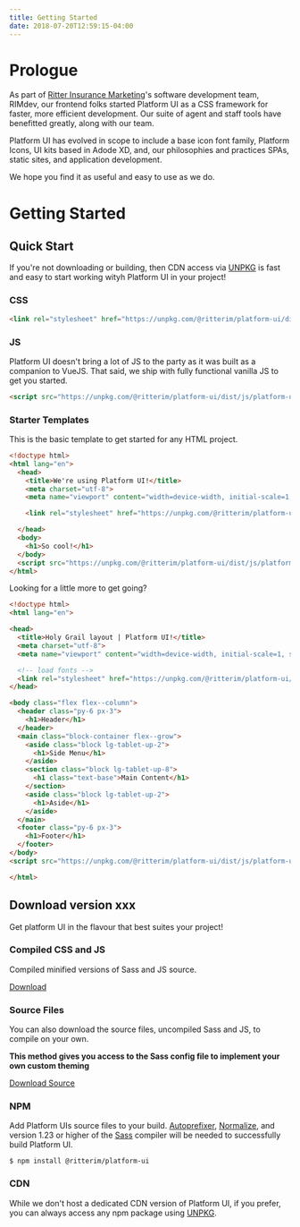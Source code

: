 ```yaml
---
title: Getting Started
date: 2018-07-20T12:59:15-04:00
---
```

# Prologue 

As part of [Ritter Insurance Marketing](https://ritterim.com)'s software development team, RIMdev, our frontend folks started Platform UI as a CSS framework for faster, more efficient development. Our suite of agent and staff tools have benefitted greatly, along with our team.

Platform UI has evolved in scope to include a base icon font family, Platform Icons, UI kits based in Adode XD, and, our philosophies and practices SPAs, static sites, and application development. 

We hope you find it as useful and easy to use as we do.


# Getting Started

## Quick Start


If you're not downloading or building, then CDN access via [UNPKG](https://unpkg.com/) is fast and easy to start working wityh Platform UI in your project!

### CSS

```html
<link rel="stylesheet" href="https://unpkg.com/@ritterim/platform-ui/dist/platform-ui.min.css">

```

### JS

Platform UI doesn't bring a lot of JS to the party as it was built as a companion to VueJS. That said, we ship with fully functional vanilla JS to get you started.

```html
<script src="https://unpkg.com/@ritterim/platform-ui/dist/js/platform-ui.min.js"></script>
```

### Starter Templates

This is the basic template to get started for any HTML project.

```html
<!doctype html>
<html lang="en">
  <head>
    <title>We're using Platform UI!</title>
    <meta charset="utf-8">
    <meta name="viewport" content="width=device-width, initial-scale=1, shrink-to-fit=no">

    <link rel="stylesheet" href="https://unpkg.com/@ritterim/platform-ui/dist/platform-ui.min.css">

  </head>
  <body>
    <h1>So cool!</h1>
  </body>
  <script src="https://unpkg.com/@ritterim/platform-ui/dist/js/platform-ui.min.js"></script>
</html>
```
 
Looking for a little more to get going? 


```html
<!doctype html>
<html lang="en">

<head>
  <title>Holy Grail layout | Platform UI!</title>
  <meta charset="utf-8">
  <meta name="viewport" content="width=device-width, initial-scale=1, shrink-to-fit=no">

  <!-- load fonts -->		
  <link rel="stylesheet" href="https://unpkg.com/@ritterim/platform-ui/dist/platform-ui.min.css">
</head>

<body class="flex flex--column">
  <header class="py-6 px-3">
    <h1>Header</h1>
  </header>
  <main class="block-container flex--grow">
    <aside class="block lg-tablet-up-2">
      <h1>Side Menu</h1>
    </aside>
    <section class="block lg-tablet-up-8">
      <h1 class="text-base">Main Content</h1>
    </section>
    <aside class="block lg-tablet-up-2">
      <h1>Aside</h1>
    </aside>
  </main>
  <footer class="py-6 px-3">
    <h1>Footer</h1>
  </footer>
</body>
<script src="https://unpkg.com/@ritterim/platform-ui/dist/js/platform-ui.min.js"></script>

</html>
```
 

## Download version xxx

Get platform UI in the flavour that best suites your project!

### Compiled CSS and JS

Compiled minified versions of Sass and JS source. 

[Download]()

### Source Files

You can also download the source files, uncompiled Sass and JS, to compile on your own. 

**This method gives you access to the Sass config file to implement your own custom theming**

[Download Source]()

### NPM

Add Platform UIs source files to your build. [Autoprefixer](https://github.com/postcss/autoprefixer), [Normalize](https://github.com/necolas/normalize.css/), and version 1.23 or higher of the [Sass](https://www.npmjs.com/package/sass) compiler will be needed to successfully build Platform UI.

```
$ npm install @ritterim/platform-ui
```

### CDN

While we don't host a dedicated CDN version of Platform UI, if you prefer, you can always access any npm package using [UNPKG](https://unpkg.com/).